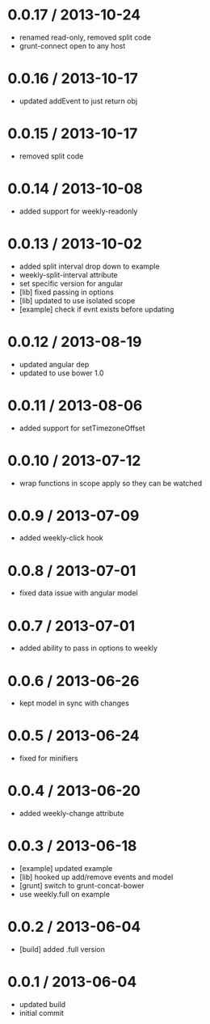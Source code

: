 
0.0.17 / 2013-10-24 
==================

  * renamed read-only, removed split code
  * grunt-connect open to any host

0.0.16 / 2013-10-17 
==================

  * updated addEvent to just return obj

0.0.15 / 2013-10-17 
==================

  * removed split code

0.0.14 / 2013-10-08 
==================

  * added support for weekly-readonly

0.0.13 / 2013-10-02 
==================

  * added split interval drop down to example
  * weekly-split-interval attribute
  * set specific version for angular
  * [lib] fixed passing in options
  * [lib] updated to use isolated scope
  * [example] check if evnt exists before updating

0.0.12 / 2013-08-19 
==================

  * updated angular dep
  * updated to use bower 1.0

0.0.11 / 2013-08-06 
==================

  * added support for setTimezoneOffset

0.0.10 / 2013-07-12 
==================

  * wrap functions in scope apply so they can be watched

0.0.9 / 2013-07-09 
==================

  * added weekly-click hook

0.0.8 / 2013-07-01 
==================

  * fixed data issue with angular model

0.0.7 / 2013-07-01 
==================

  * added ability to pass in options to weekly

0.0.6 / 2013-06-26 
==================

  * kept model in sync with changes

0.0.5 / 2013-06-24 
==================

  * fixed for minifiers

0.0.4 / 2013-06-20 
==================

  * added weekly-change attribute

0.0.3 / 2013-06-18 
==================

  * [example] updated example
  * [lib] hooked up add/remove events and model
  * [grunt] switch to grunt-concat-bower
  * use weekly.full on example

0.0.2 / 2013-06-04 
==================

  * [build] added .full version

0.0.1 / 2013-06-04 
==================

  * updated build
  * initial commit
